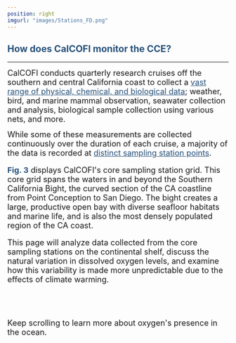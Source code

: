 ```yaml
---
position: right
imgurl: "images/Stations_FD.png"
---
```


## <span style="color:#28527A"> How does CalCOFI monitor the CCE? </span>

--- 

<font size="+1"> CalCOFI conducts quarterly research cruises off the southern and central California coast to collect a <a href="https://calcofi.org/sampling-info/" style="color: #28527A; text-decoration: underline;">vast range of physical, chemical, and biological data</a>; weather, bird, and marine mammal observation, seawater collection and analysis, biological sample collection using various nets, and more. </font>

<font size="+1"> While some of these measurements are collected continuously over the duration of each cruise, a majority of the data is recorded at <a href="https://calcofi.org/sampling-info/station-positions/" style="color: #28527A; text-decoration: underline;"> distinct sampling station points</a>.

<font size="+1"> <span style="color:#28527A"> **Fig. 3** </span> displays CalCOFI's core sampling station grid. This core grid spans the waters in and beyond the Southern California Bight, the curved section of the CA coastline from Point Conception to San Diego. The bight creates a large, productive open bay with diverse seafloor habitats and marine life, and is also the most densely populated region of the CA coast. </font>

<font size="+1"> This page will analyze data collected from the core sampling stations on the continental shelf, discuss the natural variation in dissolved oxygen levels, and examine how this variability is made more unpredictable due to the effects of climate warming. </font>

<br />
<br />

<font size="+1"> Keep scrolling to learn more about oxygen's presence in the ocean. </font>
